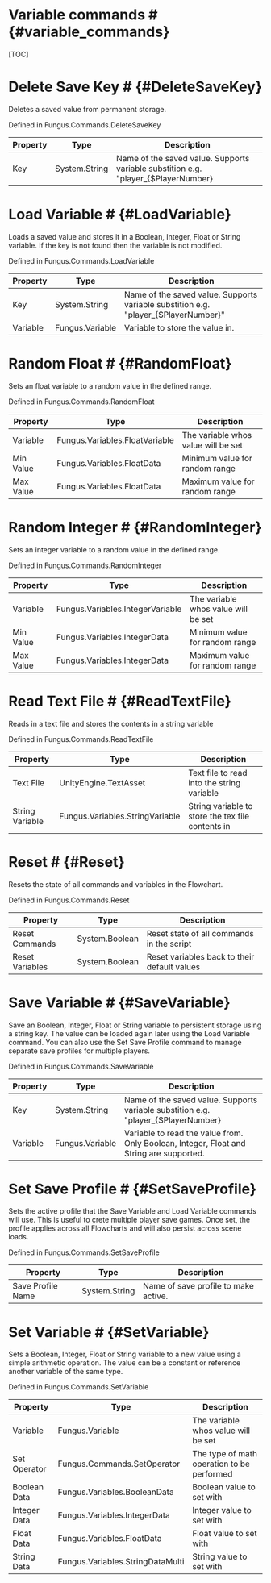 # Variable commands # {#variable_commands}

[TOC]
# Delete Save Key # {#DeleteSaveKey}
Deletes a saved value from permanent storage.

Defined in Fungus.Commands.DeleteSaveKey

Property | Type | Description
 --- | --- | ---
Key | System.String | Name of the saved value. Supports variable substition e.g. "player_{$PlayerNumber}

# Load Variable # {#LoadVariable}
Loads a saved value and stores it in a Boolean, Integer, Float or String variable. If the key is not found then the variable is not modified.

Defined in Fungus.Commands.LoadVariable

Property | Type | Description
 --- | --- | ---
Key | System.String | Name of the saved value. Supports variable substition e.g. "player_{$PlayerNumber}"
Variable | Fungus.Variable | Variable to store the value in.

# Random Float # {#RandomFloat}
Sets an float variable to a random value in the defined range.

Defined in Fungus.Commands.RandomFloat

Property | Type | Description
 --- | --- | ---
Variable | Fungus.Variables.FloatVariable | The variable whos value will be set
Min Value | Fungus.Variables.FloatData | Minimum value for random range
Max Value | Fungus.Variables.FloatData | Maximum value for random range

# Random Integer # {#RandomInteger}
Sets an integer variable to a random value in the defined range.

Defined in Fungus.Commands.RandomInteger

Property | Type | Description
 --- | --- | ---
Variable | Fungus.Variables.IntegerVariable | The variable whos value will be set
Min Value | Fungus.Variables.IntegerData | Minimum value for random range
Max Value | Fungus.Variables.IntegerData | Maximum value for random range

# Read Text File # {#ReadTextFile}
Reads in a text file and stores the contents in a string variable

Defined in Fungus.Commands.ReadTextFile

Property | Type | Description
 --- | --- | ---
Text File | UnityEngine.TextAsset | Text file to read into the string variable
String Variable | Fungus.Variables.StringVariable | String variable to store the tex file contents in

# Reset # {#Reset}
Resets the state of all commands and variables in the Flowchart.

Defined in Fungus.Commands.Reset

Property | Type | Description
 --- | --- | ---
Reset Commands | System.Boolean | Reset state of all commands in the script
Reset Variables | System.Boolean | Reset variables back to their default values

# Save Variable # {#SaveVariable}
Save an Boolean, Integer, Float or String variable to persistent storage using a string key. The value can be loaded again later using the Load Variable command. You can also use the Set Save Profile command to manage separate save profiles for multiple players.

Defined in Fungus.Commands.SaveVariable

Property | Type | Description
 --- | --- | ---
Key | System.String | Name of the saved value. Supports variable substition e.g. "player_{$PlayerNumber}
Variable | Fungus.Variable | Variable to read the value from. Only Boolean, Integer, Float and String are supported.

# Set Save Profile # {#SetSaveProfile}
Sets the active profile that the Save Variable and Load Variable commands will use. This is useful to crete multiple player save games. Once set, the profile applies across all Flowcharts and will also persist across scene loads.

Defined in Fungus.Commands.SetSaveProfile

Property | Type | Description
 --- | --- | ---
Save Profile Name | System.String | Name of save profile to make active.

# Set Variable # {#SetVariable}
Sets a Boolean, Integer, Float or String variable to a new value using a simple arithmetic operation. The value can be a constant or reference another variable of the same type.

Defined in Fungus.Commands.SetVariable

Property | Type | Description
 --- | --- | ---
Variable | Fungus.Variable | The variable whos value will be set
Set Operator | Fungus.Commands.SetOperator | The type of math operation to be performed
Boolean Data | Fungus.Variables.BooleanData | Boolean value to set with
Integer Data | Fungus.Variables.IntegerData | Integer value to set with
Float Data | Fungus.Variables.FloatData | Float value to set with
String Data | Fungus.Variables.StringDataMulti | String value to set with

